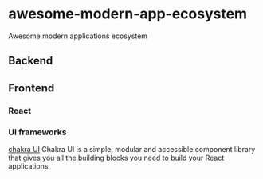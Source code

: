 # awesome-modern-app-ecosystem
Awesome modern applications ecosystem

## Backend

## Frontend

### React 
### UI frameworks 
[chakra UI](https://chakra-ui.com/)
Chakra UI is a simple, modular and accessible component library that gives you all the building blocks you need to build your React applications.
